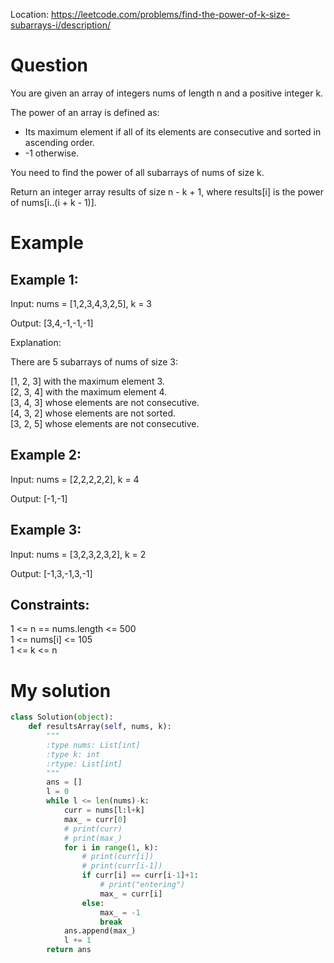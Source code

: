 Location: https://leetcode.com/problems/find-the-power-of-k-size-subarrays-i/description/
# Question
You are given an array of integers nums of length n and a positive integer k.

The power of an array is defined as:

- Its maximum element if all of its elements are consecutive and sorted in ascending order.
- -1 otherwise.

You need to find the power of all subarrays of nums of size k.

Return an integer array results of size n - k + 1, where results[i] is the power of nums[i..(i + k - 1)].

 
# Example

## Example 1:

Input: nums = [1,2,3,4,3,2,5], k = 3

Output: [3,4,-1,-1,-1]

Explanation:

There are 5 subarrays of nums of size 3:

[1, 2, 3] with the maximum element 3.\
[2, 3, 4] with the maximum element 4.\
[3, 4, 3] whose elements are not consecutive.\
[4, 3, 2] whose elements are not sorted.\
[3, 2, 5] whose elements are not consecutive.

## Example 2:

Input: nums = [2,2,2,2,2], k = 4

Output: [-1,-1]

## Example 3:

Input: nums = [3,2,3,2,3,2], k = 2

Output: [-1,3,-1,3,-1]
 

## Constraints:

1 <= n == nums.length <= 500\
1 <= nums[i] <= 105\
1 <= k <= n
 

# My solution 
```python
class Solution(object):
    def resultsArray(self, nums, k):
        """
        :type nums: List[int]
        :type k: int
        :rtype: List[int]
        """
        ans = []
        l = 0
        while l <= len(nums)-k:
            curr = nums[l:l+k]
            max_ = curr[0]
            # print(curr)
            # print(max_)
            for i in range(1, k):
                # print(curr[i])
                # print(curr[i-1])
                if curr[i] == curr[i-1]+1:
                    # print("entering")
                    max_ = curr[i]
                else:
                    max_ = -1
                    break
            ans.append(max_)
            l += 1
        return ans

```

